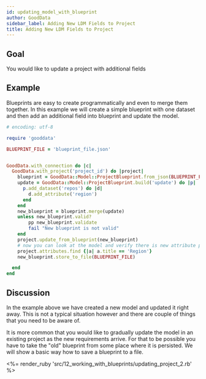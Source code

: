 ```yaml
---
id: updating_model_with_blueprint
author: GoodData
sidebar_label: Adding New LDM Fields to Project
title: Adding New LDM Fields to Project
---
```


Goal
-------

You would like to update a project with additional fields

Example
--------

Blueprints are easy to create programmatically and even to merge them
together. In this example we will create a simple blueprint with one
dataset and then add an additional field into blueprint and update the
model.


```ruby
# encoding: utf-8

require 'gooddata'

BLUEPRINT_FILE = 'blueprint_file.json'


GoodData.with_connection do |c|
  GoodData.with_project('project_id') do |project|
    blueprint = GoodData::Model::ProjectBlueprint.from_json(BLUEPRINT_FILE)
    update = GoodData::Model::ProjectBlueprint.build('update') do |p|
      p.add_dataset('repos') do |d|
        d.add_attribute('region')
      end
    end
    new_blueprint = blueprint.merge(update)
    unless new_blueprint.valid?
	    pp new_blueprint.validate
	    fail "New blueprint is not valid"
    end
    project.update_from_blueprint(new_blueprint)
    # now you can look at the model and verify there is new attribute present
    project.attributes.find {|a| a.title == 'Region'}
    new_blueprint.store_to_file(BLUEPRINT_FILE)

  end
end
```

Discussion
----------

In the example above we have created a new model and updated it right
away. This is not a typical situation however and there are couple of
things that you need to be aware of.

It is more common that you would like to gradually update the model in
an existing project as the new requirements arrive. For that to be
possible you have to take the "old" blueprint from some place where it
is persisted. We will show a basic way how to save a blueprint to a
file.

&lt;%= render\_ruby
'src/12\_working\_with\_blueprints/updating\_project\_2.rb' %&gt;
